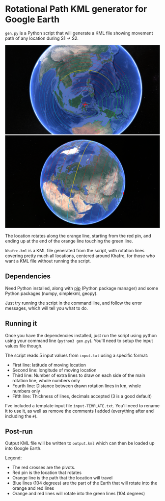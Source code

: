 # Rotational Path KML generator for Google Earth

`gen.py` is a Python script that will generate a KML file showing movement path of any location during S1 -> S2.

![china viz](img/china-viz.png "china viz")
![world viz](img/world-viz.png "world viz")

The location rotates along the orange line, starting from the red pin, and ending up at the end of the orange line touching the green line.

`khafre.kml` is a KML file generated from the script, with rotation lines covering pretty much all locations, centered around Khafre, for those who want a KML file without running the script.

## Dependencies

Need Python installed, along with [pip](https://pip.pypa.io/en/stable/installation/) (Python package manager) and some Python packages (numpy, simplekml, geopy).

Just try running the script in the command line, and follow the error messages, which will tell you what to do.

## Running it

Once you have the dependencies installed, just run the script using python using your command line (`python3 gen.py`). You'll need to setup the input values file though.

The script reads 5 input values from `input.txt` using a specific format:
- First line: latitude of moving location
- Second line: longitude of moving location
- Third line: Number of extra lines to draw on each side of the main rotation line, whole numbers only
- Fourth line: Distance between drawn rotation lines in km, whole numbers only
- Fifth line: Thickness of lines, decimals accepted (3 is a good default)

I've included a template input file `input-TEMPLATE.txt`. You'll need to rename it to use it, as well as remove the comments I added (everything after and including the `#`).

## Post-run

Output KML file will be written to `output.kml` which can then be loaded up into Google Earth.

Legend:
- The red crosses are the pivots.
- Red pin is the location that rotates
- Orange line is the path that the location will travel
- Blue lines (104 degrees) are the part of the Earth that will rotate into the orange and red lines
- Orange and red lines will rotate into the green lines (104 degrees)
